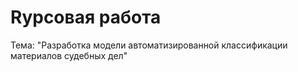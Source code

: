 # Rурсовая работа
Тема: "Разработка модели автоматизированной классификации материалов судебных дел"
